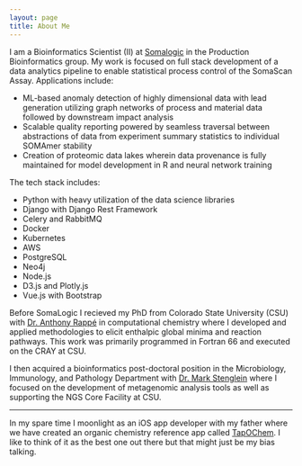 ```yaml
---
layout: page
title: About Me
---
```


I am a Bioinformatics Scientist (II) at [Somalogic](www.somalogic.com) in the Production Bioinformatics group. My work is focused on full stack development of a data analytics pipeline to enable statistical process control of the SomaScan Assay.  Applications include:
  * ML-based anomaly detection of highly dimensional data with lead generation utilizing graph networks of process and material data followed by downstream impact analysis
  * Scalable quality reporting powered by seamless traversal between abstractions of data from experiment summary statistics to individual SOMAmer stability
  * Creation of proteomic data lakes wherein data provenance is fully maintained for model development in R and neural network training 

The tech stack includes:
  * Python with heavy utilization of the data science libraries
  * Django with Django Rest Framework
  * Celery and RabbitMQ
  * Docker
  * Kubernetes
  * AWS
  * PostgreSQL
  * Neo4j
  * Node.js
  * D3.js and Plotly.js
  * Vue.js with Bootstrap

Before SomaLogic I recieved my PhD from Colorado State University (CSU) with [Dr. Anthony Rappé](http://www.chem.colostate.edu/person/?id=901886AF3A006543D9B2E19620DF8A92&sq=t) in computational chemistry where I developed and applied methodologies to elicit enthalpic global minima and reaction pathways. This work was primarily programmed in Fortran 66 and executed on the CRAY at CSU.

I then acquired a bioinformatics post-doctoral position in the Microbiology, Immunology, and Pathology Department with [Dr. Mark Stenglein](https://www.stengleinlab.org/) where I focused on the development of metagenomic analysis tools as well as supporting the NGS Core Facility at CSU.

___

In my spare time I moonlight as an iOS app developer with my father where we have created an organic chemistry reference app called [TapOChem](https://apps.apple.com/us/app/tap-ochem/id579861146). I like to think of it as the best one out there but that might just be my bias talking. 